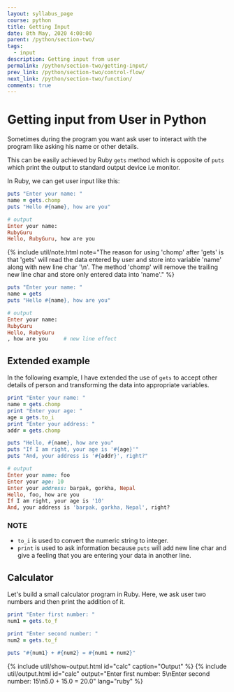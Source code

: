 ```yaml
---
layout: syllabus_page
course: python
title: Getting Input
date: 8th May, 2020 4:00:00
parent: /python/section-two/
tags:
  - input
description: Getting input from user
permalink: /python/section-two/getting-input/
prev_link: /python/section-two/control-flow/
next_link: /python/section-two/function/
comments: true
---
```


# Getting input from User in Python

Sometimes during the program you want ask user to interact with the program like
asking his name or other details.

This can be easily achieved by Ruby `gets` method which is opposite of `puts` which print the output
to standard output device i.e monitor.

In Ruby, we can get user input like this:

```ruby
puts "Enter your name: "
name = gets.chomp
puts "Hello #{name}, how are you"

# output
Enter your name:
RubyGuru
Hello, RubyGuru, how are you
```

{% include util/note.html
    note="The reason for using 'chomp' after 'gets' is that 'gets' will read the data entered by
user and store into variable 'name' along with new line char '\n'. The method 'chomp' will remove
the trailing new line char and store only entered data into 'name'."
%}

```ruby
puts "Enter your name: "
name = gets
puts "Hello #{name}, how are you"

# output
Enter your name:
RubyGuru
Hello, RubyGuru
, how are you     # new line effect
```

## Extended example

In the following example, I have extended the use of `gets` to accept other details of person
and transforming the data into appropriate variables.

```ruby
print "Enter your name: "
name = gets.chomp
print "Enter your age: "
age = gets.to_i
print "Enter your address: "
addr = gets.chomp

puts "Hello, #{name}, how are you"
puts "If I am right, your age is '#{age}'"
puts "And, your address is '#{addr}', right?"

# output
Enter your name: foo
Enter your age: 10
Enter your address: barpak, gorkha, Nepal
Hello, foo, how are you
If I am right, your age is '10'
And, your address is 'barpak, gorkha, Nepal', right?
```

### NOTE

- `to_i` is used to convert the numeric string to integer.
- `print` is used to ask information because `puts` will add new line char and give a
  feeling that you are entering your data in another line.

## Calculator

Let's build a small calculator program in Ruby. Here, we ask user two numbers and then print the
addition of it.

```ruby
print "Enter first number: "
num1 = gets.to_f

print "Enter second number: "
num2 = gets.to_f

puts "#{num1} + #{num2} = #{num1 + num2}"
```

{% include util/show-output.html id="calc" caption="Output" %}
{% include util/output.html id="calc"
    output="Enter first number: 5\nEnter second number: 15\n5.0 + 15.0 = 20.0" lang="ruby" %}
